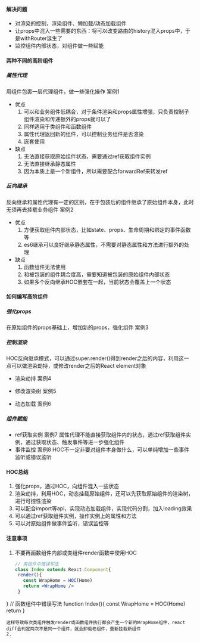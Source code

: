 #### 解决问题

- 对渲染的控制，渲染组件、懒加载/动态加载组件
- 让props中混入一些需要的东西：将可以改变路由的history混入props中，于是withRouter诞生了
- 监控组件内部状态，对组件做一些赋能

#### 两种不同的高阶组件

##### 属性代理

用组件包裹一层代理组件，做一些强化操作 案例1

- 优点
  1. 可以和业务组件低耦合，对于条件渲染和props属性增强，只负责控制子组件渲染和传递额外的props就可以了
  2. 同样适用于类组件和函数组件
  3. 属性代理返回新的组件，可以控制业务组件是否渲染
  4. 嵌套使用
- 缺点
  1. 无法直接获取原始组件状态，需要通过ref获取组件实例
  2. 无法直接继承静态属性
  3. 因为本质上是一个新组件，所以需要配合forwardRef来转发ref

##### 反向继承

反向继承和属性代理有一定的区别，在于包装后的组件继承了原始组件本身，此时无须再去挂载业务组件 案例2

- 优点
  1. 方便获取组件内部状态，比如state、props、生命周期和绑定的事件函数等
  2. es6继承可以良好继承静态属性，不需要对静态属性和方法进行额外的处理
- 缺点
  1. 函数组件无法使用
  2. 和被包装的组件耦合度高，需要知道被包装的原始组件内部状态
  3. 如果多个反向继承HOC嵌套在一起，当前状态会覆盖上一个状态

#### 如何编写高阶组件

##### 强化props

在原始组件的props基础上，增加新的props，强化组件 案例3

##### 控制渲染

  HOC反向继承模式，可以通过super.render()得到render之后的内容，利用这一点可以做渲染劫持，或修改render之后的React element对象

- 渲染劫持 案例4
  
- 修改渲染树 案例5

- 动态加载 案例6

##### 组件赋能

- ref获取实例 案例7
  属性代理不能直接获取组件内的状态，通过ref获取组件实例，通过获取状态、触发事件等进一步强化组件
- 事件监控 案例8
  HOC不一定非要对组件本身做什么，可以单纯增加一些事件监听或错误监听

#### HOC总结

1. 强化props，通过HOC，向组件混入一些状态
2. 渲染劫持，利用HOC，动态挂载原始组件，还可以先获取原始组件的渲染树，进行可控性渲染
3. 可以配合import等api，实现动态加载组件，实现代码分割，加入loading效果
4. 可以通过ref获取组件实例，操作实例上的属性和方法
5. 可以对原始组件做事件监听，错误监控等

#### 注意事项

1. 不要再函数组件内部或类组件render函数中使用HOC

   ```jsx
   // 类组件中错误写法
   class Index extends React.Component{
    render(){
      const WrapHome = HOC(Home)
      return <WrapHome />
    }

  }
  // 函数组件中错误写法
  function Index(){
     const WrapHome = HOC(Home)
     return  <WrapHome />
  }

  ```
  这样导致每次类组件触发render或函数组件执行都会产生一个新的WrapHome组件，react diff会判定两次不是同一个组件，就会卸载老组件，重新挂载新组件
2.